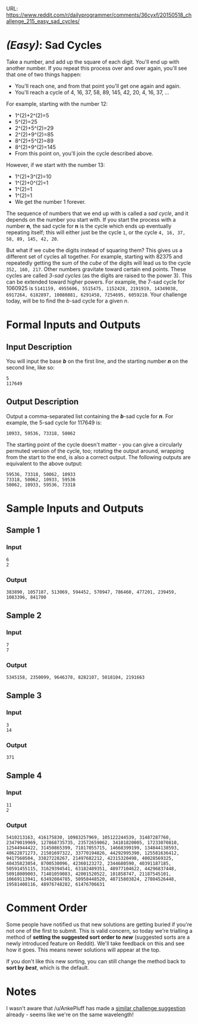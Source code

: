 URL: https://www.reddit.com/r/dailyprogrammer/comments/36cyxf/20150518_challenge_215_easy_sad_cycles/

# [](#EasyIcon) _(Easy)_: Sad Cycles

Take a number, and add up the square of each digit. You'll end up with another number. If you repeat this process over and over again, you'll see that one of two things happen:

* You'll reach one, and from that point you'll get one again and again.
* You'll reach a cycle of 4, 16, 37, 58, 89, 145, 42, 20, 4, 16, 37, ...

For example, starting with the number 12:

* 1^(2)+2^(2)=5
* 5^(2)=25
* 2^(2)+5^(2)=29
* 2^(2)+9^(2)=85
* 8^(2)+5^(2)=89
* 8^(2)+9^(2)=145
* From this point on, you'll join the cycle described above.

However, if we start with the number 13:

* 1^(2)+3^(2)=10
* 1^(2)+0^(2)=1
* 1^(2)=1
* 1^(2)=1
* We get the number 1 forever.

The sequence of numbers that we end up with is called a *sad cycle*, and it depends on the number you start with. If you start the process with a number **n**, the sad cycle for **n** is the cycle which ends up eventually repeating itself; this will either just be the cycle `1`, or the cycle `4, 16, 37, 58, 89, 145, 42, 20`.

But what if we cube the digits instead of squaring them? This gives us a different set of cycles all together. For example, starting with 82375 and repeatedly getting the sum of the *cube* of the digits will lead us to the cycle `352, 160, 217`. Other numbers gravitate toward certain end points. These cycles are called *3-sad cycles* (as the digits are raised to the power 3). This can be extended toward higher powers. For example, the 7-sad cycle for 1060925 is `5141159, 4955606, 5515475, 1152428, 2191919, 14349038, 6917264, 6182897, 10080881, 6291458, 7254695, 6059210`. Your challenge today,  will be to find the *b*-sad cycle for a given *n*.

# Formal Inputs and Outputs

## Input Description

You will input the base ***b*** on the first line, and the starting number ***n*** on the second line, like so:

    5
    117649

## Output Description

Output a comma-separated list containing the ***b***-sad cycle for ***n***. For example, the 5-sad cycle for 117649 is:

    10933, 59536, 73318, 50062

The starting point of the cycle doesn't matter - you can give a circularly permuted version of the cycle, too; rotating the output around, wrapping from the start to the end, is also a correct output. The following outputs are equivalent to the above output:

    59536, 73318, 50062, 10933
    73318, 50062, 10933, 59536
    50062, 10933, 59536, 73318

# Sample Inputs and Outputs

## Sample 1

### Input

    6
    2

### Output

    383890, 1057187, 513069, 594452, 570947, 786460, 477201, 239459, 1083396, 841700

## Sample 2

### Input

    7
    7

### Output

    5345158, 2350099, 9646378, 8282107, 5018104, 2191663

## Sample 3

### Input

    3
    14

### Output

    371

## Sample 4

### Input

    11
    2

### Output

    5410213163, 416175830, 10983257969, 105122244539, 31487287760, 23479019969, 127868735735, 23572659062, 34181820005, 17233070810, 12544944422, 31450865399, 71817055715, 14668399199, 134844138593, 48622871273, 21501697322, 33770194826, 44292995390, 125581636412, 9417560504, 33827228267, 21497682212, 42315320498, 40028569325, 40435823054, 8700530096, 42360123272, 2344680590, 40391187185, 50591455115, 31629394541, 63182489351, 48977104622, 44296837448, 50918009003, 71401059083, 42001520522, 101858747, 21187545101, 10669113941, 63492084785, 50958448520, 48715803824, 27804526448, 19581408116, 48976748282, 61476706631

# Comment Order

Some people have notified us that new solutions are getting buried if you're not one of the first to submit. This is valid concern, so today we're trialling a method of **setting the suggested sort order to** ***new*** (suggested sorts are a newly introduced feature on Reddit). We'll take feedback on this and see how it goes. This means newer solutions will appear at the top.

If you don't like this new sorting, you can still change the method back to **sort by** ***best***, which is the default.

# Notes

I wasn't aware that /u/AnkePluff has made a [similar challenge suggestion](http://www.reddit.com/r/dailyprogrammer_ideas/comments/2ydta5/easy_happy_numbers/) already - seems like we're on the same wavelength!
